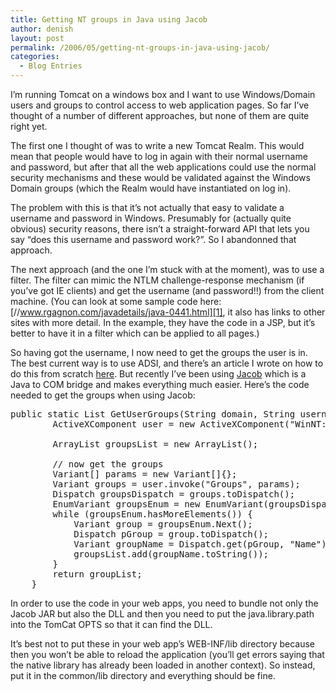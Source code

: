 ```yaml
---
title: Getting NT groups in Java using Jacob
author: denish
layout: post
permalink: /2006/05/getting-nt-groups-in-java-using-jacob/
categories:
  - Blog Entries
---
```

I&#8217;m running Tomcat on a windows box and I want to use Windows/Domain users and groups to control access to web application pages. So far I&#8217;ve thought of a number of different approaches, but none of them are quite right yet.<!--more-->

The first one I thought of was to write a new Tomcat Realm. This would mean that people would have to log in again with their normal username and password, but after that all the web applications could use the normal security mechanisms and these would be validated against the Windows Domain groups (which the Realm would have instantiated on log in).

The problem with this is that it&#8217;s not actually that easy to validate a username and password in Windows. Presumably for (actually quite obvious) security reasons, there isn&#8217;t a straight-forward API that lets you say &#8220;does this username and password work?&#8221;. So I abandonned that approach.

The next approach (and the one I&#8217;m stuck with at the moment), was to use a filter. The filter can mimic the NTLM challenge-response mechanism (if you&#8217;ve got IE clients) and get the username (and password!!) from the client machine. (You can look at some sample code here: [//www.rgagnon.com/javadetails/java-0441.html][1], it also has links to other sites with more detail. In the example, they have the code in a JSP, but it&#8217;s better to have it in a filter which can be applied to all pages.)

So having got the username, I now need to get the groups the user is in. The best current way is to use ADSI, and there&#8217;s an article I wrote on how to do this from scratch [here][2]. But recently I&#8217;ve been using [Jacob][3] which is a Java to COM bridge and makes everything much easier. Here&#8217;s the code needed to get the groups when using Jacob:

<pre class="brush:java">public static List GetUserGroups(String domain, String username) {
        ActiveXComponent user = new ActiveXComponent("WinNT://"+domain+"/"+username);

        ArrayList groupsList = new ArrayList();

        // now get the groups
        Variant[] params = new Variant[]{};
        Variant groups = user.invoke("Groups", params);
        Dispatch groupsDispatch = groups.toDispatch();
        EnumVariant groupsEnum = new EnumVariant(groupsDispatch);
        while (groupsEnum.hasMoreElements()) {
            Variant group = groupsEnum.Next();
            Dispatch pGroup = group.toDispatch();
            Variant groupName = Dispatch.get(pGroup, "Name");
            groupsList.add(groupName.toString());
        }
        return groupList;
    }</pre>

In order to use the code in your web apps, you need to bundle not only the Jacob JAR but also the DLL and then you need to put the java.library.path into the TomCat OPTS so that it can find the DLL.

It&#8217;s best not to put these in your web app&#8217;s WEB-INF/lib directory because then you won&#8217;t be able to reload the application (you&#8217;ll get errors saying that the native library has already been loaded in another context). So instead, put it in the common/lib directory and everything should be fine.

 [1]: http://www.rgagnon.com/javadetails/java-0441.html
 [2]: http://isocra.com/articles/adsi_from_java.php
 [3]: http://sourceforge.net/projects/jacob-project/